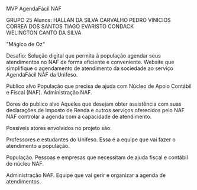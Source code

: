 MVP AgendaFácil NAF

GRUPO 25 
Alunos:
HALLAN DA SILVA CARVALHO
PEDRO VINICIOS CORREA DOS SANTOS
TIAGO EVARISTO CONDACK	
WELINGTON CANTO DA SILVA	

"Mágico de Oz"

Desafio:
Solução digital que permita à população agendar seus atendimentos no NAF de forma eficiente e conveniente.
Website que simplifique o agendamento de atendimento da sociedade ao serviço AgendaFácil NAF da Unifeso.



Publico alvo
    População que precisa de ajuda com  Núcleo de Apoio Contábil e Fiscal (NAF).
    Administração NAF.
	
Dores do publico alvo
Aqueles que desejam obter assistência com suas declarações de Imposto de Renda e outros serviços oferecidos pelo NAF
NAF controlar a agenda com a capacidade de atendimento.


Possíveis atores envolvidos no projeto são:

Professores e estudantes do Unifeso.
Essa é a equipe que vai fazer o atendimento a população.

População.
Pessoas e empresas que necessitam de ajuda fiscal e contábil do núcleo NAF.

Administração NAF.
Equipe que vai gerir e organizar a agenda de atendimentos.

